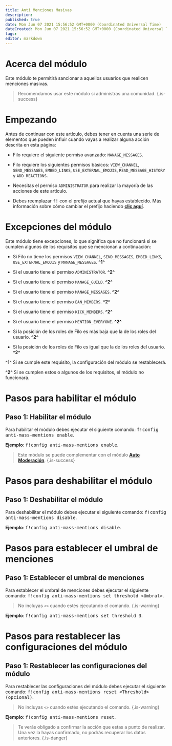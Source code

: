 ```yaml
---
title: Anti Menciones Masivas
description:
published: true
date: Mon Jun 07 2021 15:56:52 GMT+0000 (Coordinated Universal Time)
dateCreated: Mon Jun 07 2021 15:56:52 GMT+0000 (Coordinated Universal Time)
tags:
editor: markdown
---
```


# Acerca del módulo

Este módulo te permitirá sancionar a aquellos usuarios que realicen menciones masivas.

> Recomendamos usar este módulo si administras una comunidad.
{.is-success}

# Empezando

Antes de continuar con este artículo, debes tener en cuenta una serie de elementos que pueden influir cuando vayas a realizar alguna acción descrita en esta página:

- Filo requiere el siguiente permiso avanzado: ``MANAGE_MESSAGES``.

- Filo requiere los siguientes permisos básicos: ``VIEW_CHANNEL``, ``SEND_MESSAGES``, ``EMBED_LINKS``, ``USE_EXTERNAL_EMOJIS``, ``READ_MESSAGE_HISTORY`` y ``ADD_REACTIONS``.

- Necesitas el permiso ``ADMINISTRATOR`` para realizar la mayoría de las acciones de este artículo.

- Debes reemplazar <kbd>f!</kbd> con el prefijo actual que hayas establecido. Más información sobre cómo cambiar el prefijo haciendo **[clic aquí](es/modules/prefix)**.

# Excepciones del módulo

Este módulo tiene excepciones, lo que significa que no funcionará si se cumplen algunos de los requisitos que se mencionan a continuación:

- Si Filo no tiene los permisos ``VIEW_CHANNEL``, ``SEND_MESSAGES``, ``EMBED_LINKS``, ``USE_EXTERNAL_EMOJIS`` y ``MANAGE_MESSAGES``. **^1^**

- Si el usuario tiene el permiso ``ADMINISTRATOR``. **^2^**

- Si el usuario tiene el permiso ``MANAGE_GUILD``. **^2^**

- Si el usuario tiene el permiso ``MANAGE_MESSAGES``. **^2^**

- Si el usuario tiene el permiso ``BAN_MEMBERS``. **^2^**

- Si el usuario tiene el permiso ``KICK_MEMBERS``. **^2^**

- Si el usuario tiene el permiso ``MENTION_EVERYONE``. **^2^**

- Si la posición de los roles de Filo es más baja que la de los roles del usuario. **^2^**

- Si la posición de los roles de Filo es igual que la de los roles del usuario. **^2^**

**^1^** Si se cumple este requisito, la configuración del módulo se restablecerá.

**^2^** Si se cumplen estos o algunos de los requisitos, el módulo no funcionará.

# Pasos para habilitar el módulo

## **Paso 1**: Habilitar el módulo

Para habilitar el módulo debes ejecutar el siguiente comando: <kbd>f!config anti-mass-mentions enable</kbd>.

**Ejemplo**: <kbd>f!config anti-mass-mentions enable</kbd>.

> Este módulo se puede complementar con el módulo **[Auto Moderación](/es/modules/auto-moderation)**.
{.is-success}

# Pasos para deshabilitar el módulo

## **Paso 1**: Deshabilitar el módulo

Para deshabilitar el módulo debes ejecutar el siguiente comando: <kbd>f!config anti-mass-mentions disable</kbd>.

**Ejemplo**: <kbd>f!config anti-mass-mentions disable</kbd>.

# Pasos para establecer el umbral de menciones

## **Paso 1**: Establecer el umbral de menciones

Para establecer el umbral de menciones debes ejecutar el siguiente comando: <kbd>f!config anti-mass-mentions set threshold \<Umbral></kbd>.

> No incluyas ``<>`` cuando estés ejecutando el comando.
{.is-warning}

**Ejemplo**: <kbd>f!config anti-mass-mentions set threshold 3</kbd>.

# Pasos para restablecer las configuraciones del módulo

## **Paso 1**: Restablecer las configuraciones del módulo

Para restablecer las configuraciones del módulo debes ejecutar el siguiente comando: <kbd>f!config anti-mass-mentions reset \<Threshold> (opcional)</kbd>.

> No incluyas ``<>`` cuando estés ejecutando el comando.
{.is-warning}

**Ejemplo**: <kbd>f!config anti-mass-mentions reset</kbd>.

> Te verás obligado a confirmar la acción que estas a punto de realizar. Una vez la hayas confirmado, no podrás recuperar los datos anteriores.
{.is-danger}
